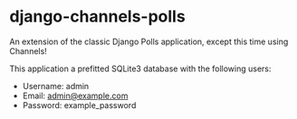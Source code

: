 # django-channels-polls
An extension of the classic Django Polls application, except this time using Channels!

This application a prefitted SQLite3 database with the following users:

- Username: admin
- Email: admin@example.com
- Password: example_password
